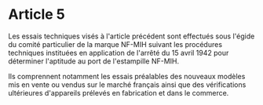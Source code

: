 # Article 5

Les essais techniques visés à l'article précédent sont effectués sous l'égide du comité particulier de la marque NF-MIH suivant les procédures techniques instituées en application de l'arrêté du 15 avril 1942 pour déterminer l'aptitude au port de l'estampille NF-MIH.

Ils comprennent notamment les essais préalables des nouveaux modèles mis en vente ou vendus sur le marché français ainsi que des vérifications ultérieures d'appareils prélevés en fabrication et dans le commerce.
